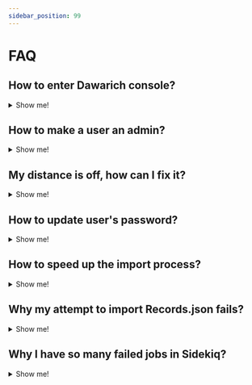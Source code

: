 ```yaml
---
sidebar_position: 99
---
```


# FAQ


## How to enter Dawarich console?
<details>
  <summary>Show me!</summary>

  Dawarich built using [Ruby on Rails](https://rubyonrails.org/), so you can use the Rails console to interact with the application. To enter the console, run the following on your server:

  ```bash
  docker exec -it CONTAINER_ID /bin/sh
  bin/rails console
  ```
</details>

## How to make a user an admin?

<details>
  <summary>Show me!</summary>

  To make a user an admin, you can use the Rails console. First, enter the console as described in the ["How to enter Dawarich console?"](#how-to-enter-dawarich-console). Then, run the following command:

  ```ruby
  User.find_by(email: 'user@example.com').update(admin: true)
  ```
</details>

## My distance is off, how can I fix it?

<details>
  <summary>Show me!</summary>

  If you find that the distance in your stats is off, it might indicate a problem either in your data or in the importing process.

  In either case, what you want to look for are the points with coordinates `0,0`. These are the points that Dawarich couldn't process correctly. You can find them by running the following command in the Rails console:

  ```ruby
  # Getting all points with coordinates 0,0
  points = Point.where(latitude: 0, longitude: 0)

  # showing amount of such points
  points.size
  ```

  If there are any points with coordinates `0,0`, you can safely delete them by running:

  ```ruby
  points.destroy_all
  ```

  If you find points such as this, it would be great if you could open an issue on the [GitHub repository](https://github.com/Freika/dawarich/issues) with your import file structure (you can alter your real coordinates, of course) so we can investigate the issue further.
</details>

## How to update user's password?

<details>
  <summary>Show me!</summary>

  To update a user's password, you can use the Rails console. First, enter the console as described in the ["How to enter Dawarich console?"](#how-to-enter-dawarich-console). Then, run the following command:

  ```ruby
  User.find_by(email: 'user@example.com').update(password: 'new_password', password_confirmation: 'new_password')
  ```
</details>

## How to speed up the import process?

<details>
  <summary>Show me!</summary>

  If you have a large import file, you might want to speed up the import process. You can do this by increasing the number of Sidekiq workers. To do this, you can update your `docker-compose.yml` file to include multiple instances of the `sidekiq` service, basically, having copies of an original one under different names. Here's an example of how you can do this:

  ```yaml
  services:
    dawarich_app:
      ...
    dawarich_sidekiq:
      ...
    // highlight-start
    dawarich_sidekiq_1:
    image: freikin/dawarich:latest
    container_name: dawarich_sidekiq
    volumes:
      - gem_cache:/usr/local/bundle/gems
      - public:/var/app/public
      ...
    depends_on:
      - dawarich_db
      - dawarich_redis
      - dawarich_app
    dawarich_sidekiq_2:
    image: freikin/dawarich:latest
    container_name: dawarich_sidekiq
    volumes:
      - gem_cache:/usr/local/bundle/gems
      - public:/var/app/public
      ...
    depends_on:
      - dawarich_db
      - dawarich_redis
      - dawarich_app
    dawarich_sidekiq_N:
    image: freikin/dawarich:latest
    container_name: dawarich_sidekiq
    volumes:
      - gem_cache:/usr/local/bundle/gems
      - public:/var/app/public
      ...
    depends_on:
      - dawarich_db
      - dawarich_redis
      - dawarich_app
    // highlight-end
  ```

  Note, that additional Sidekiq containers are named `dawarich_sidekiq_2`, `dawarich_sidekiq_N`, etc. You can have as many as you need. You can scale them down when your import is completed. It's imortant to remember that the more workers you have, the more resources they will consume, and connecting to the database might become a bottleneck.

</details>

## Why my attempt to import Records.json fails?

<details>
  <summary>Show me!</summary>

  The `Records.json` file you getting with you Google Takeout is usually a big one, and importing it might take a while. If you're getting an error that ends with `Killed`, it means that the process was killed by the system because it consumed too much memory. The solution would be to allocate more memory to the Docker container. You can do this by updating the `docker-compose.yml`:

  ```yaml
  services:
    dawarich_app:
      ...
    dawarich_sidekiq:
      ...
    dawarich_db:
      ...
    dawarich_redis:
      ...
    // highlight-start
    dawarich_app:
      ...
      resources:
        limits:
          cpus: '0.001'
          memory: 5G
      ...
    // highlight-end
  ```

  Also, you can try splitting your `Records.json` file into smaller parts and importing them one by one. This way, you can avoid the memory issue. Here you can find a [script](https://github.com/Freika/dawarich/issues/142#issuecomment-2268865499) that can help you with splitting the file.

</details>

## Why I have so many failed jobs in Sidekiq?

<details>
  <summary>Show me!</summary>

  If your import process finished successfully, you have nothing to worry about. Failed jobs in Sidekiq are usually the a failed attempt of Reverse Geocoding, so you can safely ignore them. This happens when API limit is reached.

  By default, Dawarich uses [Nominatim](https://nominatim.openstreetmap.org/) which limits the number of requests per second. Your options are to wait for a while and try again, or to set up your own instance of reverse geocoding service. You can find more information on how to do this in the [Reverse Geocoding](https://dawarich.app/docs/tutorials/reverse-geocoding#setting-up-your-own-reverse-geocoding-service) section of the documentation.

</details>
